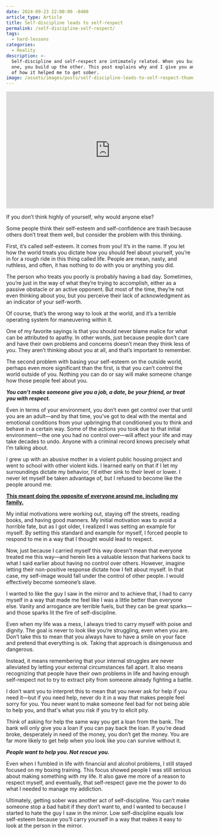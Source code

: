 ```yaml
---
date: 2024-09-23 22:00:00 -0400
article_type: Article
title: Self-discipline leads to self-respect
permalink: /self-discipline-self-respect/
tags:
  - hard-lessons
categories:
  - Reality
description: >-
  Self-discipline and self-respect are intimately related. When you build up
  one, you build up the other. This post explains why and I give you an example
  of how it helped me to get sober. 
image: /assets/images/posts/self-discipline-leads-to-self-respect-thumnail.png
---
```

<div class="cms-embed"><iframe width="560" height="315" src="https://www.youtube.com/embed/hB-H3YCNxTc?si=HD7xKzuSCSq1aqZC" title="YouTube video player" frameborder="0" allow="accelerometer; autoplay; clipboard-write; encrypted-media; gyroscope; picture-in-picture; web-share" referrerpolicy="strict-origin-when-cross-origin" allowfullscreen=""></iframe></div>

If you don’t think highly of yourself, why would anyone else?

Some people think their self-esteem and self-confidence are trash because others don’t treat them well, but consider the problem with this thinking.

First, it’s called self-esteem. It comes from you! It’s in the name. If you let how the world treats you dictate how you should feel about yourself, you’re in for a rough ride in this thing called life. People are mean, nasty, and ruthless, and often, it has nothing to do with you or anything you did.

The person who treats you poorly is probably having a bad day. Sometimes, you’re just in the way of what they’re trying to accomplish, either as a passive obstacle or an active opponent. But most of the time, they’re not even thinking about you, but you perceive their lack of acknowledgment as an indicator of your self-worth.&nbsp;

Of course, that’s the wrong way to look at the world, and it’s a terrible operating system for maneuvering within it.

One of my favorite sayings is that you should never blame malice for what can be attributed to apathy. In other words, just because people don’t care and have their own problems and concerns doesn’t mean they think less of you. They aren’t thinking about you at all, and that’s important to remember.

The second problem with basing your self-esteem on the outside world, perhaps even more significant than the first, is that you can’t control the world outside of you. Nothing you can do or say will make someone change how those people feel about you.&nbsp;

***You can’t make someone give you a job, a date, be your friend, or treat you with respect.***&nbsp;

Even in terms of your environment, you don’t even get control over that until you are an adult—and by that time, you’ve got to deal with the mental and emotional conditions from your upbringing that conditioned you to think and behave in a certain way. Some of the actions you took due to that initial environment—the one you had no control over—will affect your life and may take decades to undo. Anyone with a criminal record knows precisely what I’m talking about.

I grew up with an abusive mother in a violent public housing project and went to school with other violent kids. I learned early on that if I let my surroundings dictate my behavior, I’d either sink to their level or lower. I never let myself be taken advantage of, but I refused to become like the people around me.

**<u>This meant doing the opposite of everyone around me, including my family.</u>**&nbsp;

My initial motivations were working out, staying off the streets, reading books, and having good manners. My initial motivation was to avoid a horrible fate, but as I got older, I realized I was setting an example for myself. By setting this standard and example for myself, I forced people to respond to me in a way that I thought would lead to respect.&nbsp;

Now, just because I carried myself this way doesn’t mean that everyone treated me this way—and herein lies a valuable lesson that harkens back to what I said earlier about having no control over others. However, imagine letting their non-positive response dictate how I felt about myself. In that case, my self-image would fall under the control of other people. I would effectively become someone’s slave.&nbsp;

I wanted to like the guy I saw in the mirror and to achieve that, I had to carry myself in a way that made me feel like I was a little better than everyone else. Vanity and arrogance are terrible fuels, but they can be great sparks—and those sparks lit the fire of self-discipline.

Even when my life was a mess, I always tried to carry myself with poise and dignity. The goal is never to look like you’re struggling, even when you are. Don’t take this to mean that you always have to have a smile on your face and pretend that everything is ok. Taking that approach is disingenuous and dangerous.&nbsp;

Instead, it means remembering that your internal struggles are never alleviated by letting your external circumstances fall apart. It also means recognizing that people have their own problems in life and having enough self-respect not to try to extract pity from someone already fighting a battle.

I don’t want you to interpret this to mean that you never ask for help if you need it—but if you need help, never do it in a way that makes people feel sorry for you. You never want to make someone feel bad for not being able to help you, and that's what you risk if you try to elicit pity. &nbsp;

Think of asking for help the same way you get a loan from the bank. The bank will only give you a loan if you can pay back the loan. If you’re dead broke, desperately in need of the money, you don’t get the money. You are far more likely to get help when you look like you can survive without it.

***People want to help you. Not rescue you.***

Even when I fumbled in life with financial and alcohol problems, I still stayed focused on my boxing training. This focus showed people I was still serious about making something with my life. It also gave me more of a reason to respect myself, and eventually, that self-respect gave me the power to do what I needed to manage my addiction.&nbsp;

Ultimately, getting sober was another act of self-discipline. You can’t make someone stop a bad habit if they don’t want to, and I wanted to because I started to hate the guy I saw in the mirror. Low self-discipline equals low self-esteem because you’ll carry yourself in a way that makes it easy to look at the person in the mirror.&nbsp;

&nbsp;